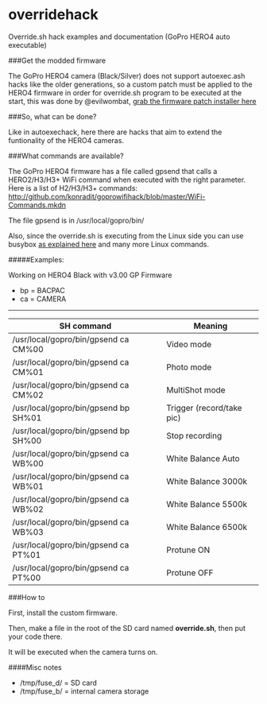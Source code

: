 # overridehack
Override.sh hack examples and documentation (GoPro HERO4 auto executable)

###Get the modded firmware

The GoPro HERO4 camera (Black/Silver) does not support autoexec.ash hacks like the older generations, so a custom patch must be applied to the HERO4 firmware in order for override.sh program to be executed at the start, this was done by @evilwombat, [grab the firmware patch installer here](http://www.altiforce.net/support/)

###So, what can be done?

Like in autoexechack, here there are hacks that aim to extend the funtionality of the HERO4 cameras.

###What commands are available?

The GoPro HERO4 firmware has a file called gpsend that calls a HERO2/H3/H3+ WiFi command when executed with the right parameter. Ḧere is a list of H2/H3/H3+ commands: http://github.com/konradit/goprowifihack/blob/master/WiFi-Commands.mkdn

The file gpsend is in /usr/local/gopro/bin/

Also, since the override.sh is executing from the Linux side you can use busybox [as explained here](http://goprouser.freeforums.org/autoexec-ash-in-v3-0-0-possible-t22731.html#p120687) and many more Linux commands.

#####Examples:

Working on HERO4 Black with v3.00 GP Firmware

* bp = BACPAC
* ca = CAMERA

---

| SH command                           | Meaning                   |
|--------------------------------------|---------------------------|
| /usr/local/gopro/bin/gpsend ca CM%00 | Video mode                |
| /usr/local/gopro/bin/gpsend ca CM%01 | Photo mode                |
| /usr/local/gopro/bin/gpsend ca CM%02 | MultiShot mode            |
| /usr/local/gopro/bin/gpsend bp SH%01 | Trigger (record/take pic) |
| /usr/local/gopro/bin/gpsend bp SH%00 | Stop recording            |
| /usr/local/gopro/bin/gpsend ca WB%00 | White Balance Auto        |
| /usr/local/gopro/bin/gpsend ca WB%01 | White Balance 3000k       |
| /usr/local/gopro/bin/gpsend ca WB%02 | White Balance 5500k       |
| /usr/local/gopro/bin/gpsend ca WB%03 | White Balance 6500k       |
| /usr/local/gopro/bin/gpsend ca PT%01 | Protune ON                |
| /usr/local/gopro/bin/gpsend ca PT%00 | Protune OFF               |

###How to

First, install the custom firmware.

Then, make a file in the root of the SD card named **override.sh**, then put your code there.

It will be executed when the camera turns on.

####Misc notes

* /tmp/fuse_d/ = SD card
* /tmp/fuse_b/ = internal camera storage



